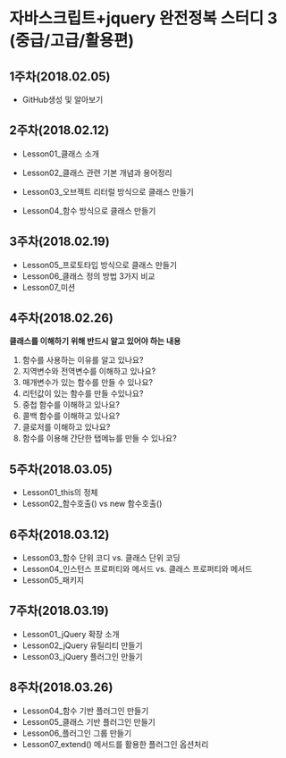 # 자바스크립트+jquery 완전정복 스터디 3 (중급/고급/활용편)

## 1주차(2018.02.05)

- GitHub생성 및 알아보기

## 2주차(2018.02.12)

- Lesson01_클래스 소개


- Lesson02_클래스 관련 기본 개념과 용어정리
- Lesson03_오브젝트 리터럴 방식으로 클래스 만들기
- Lesson04_함수 방식으로 클래스 만들기

## 3주차(2018.02.19)

- Lesson05_프로토타입 방식으로 클래스 만들기
- Lesson06_클래스 정의 방법 3가지 비교
- Lesson07_미션

## 4주차(2018.02.26)

**클래스를 이해하기 위해 반드시 알고 있어야 하는 내용**

1. 함수를 사용하는 이유를 알고 있나요?
2. 지역변수와 전역변수를 이해하고 있나요?
3. 매개변수가 있는 함수를 만들 수 있나요?
4. 리턴값이 있는 함수를 만들 수있나요?
5. 중첩 함수를 이해하고 있나요?
6. 콜백 함수를 이해하고 있나요?
7. 클로저를 이해하고 있나요?
8. 함수를 이용해 간단한 탭메뉴를 만들 수 있나요?

## 5주차(2018.03.05)

- Lesson01_this의 정체
- Lesson02_함수호출() vs new 함수호출()

## 6주차(2018.03.12)

- Lesson03_함수 단위 코디 vs. 클래스 단위 코딩
- Lesson04_인스턴스 프로퍼티와 메서드 vs. 클래스 프로퍼티와 메서드
- Lesson05_패키지

## 7주차(2018.03.19)

- Lesson01_jQuery 확장 소개
- Lesson02_jQuery 유틸리티 만들기
- Lesson03_jQuery 플러그인 만들기

## 8주차(2018.03.26)

- Lesson04_함수 기반 플러그인 만들기
- Lesson05_클래스 기반 플러그인 만들기
- Lesson06_플러그인 그룹 만들기
- Lesson07_extend() 메서드를 활용한 플러그인 옵션처리

